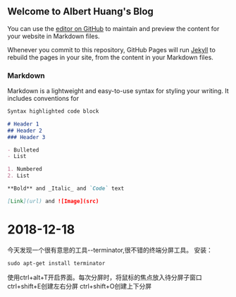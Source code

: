 ## Welcome to Albert Huang's Blog

You can use the [editor on GitHub](https://github.com/hhuangfh/hhuangfh.github.io/edit/master/README.md) to maintain and preview the content for your website in Markdown files.

Whenever you commit to this repository, GitHub Pages will run [Jekyll](https://jekyllrb.com/) to rebuild the pages in your site, from the content in your Markdown files.

### Markdown

Markdown is a lightweight and easy-to-use syntax for styling your writing. It includes conventions for

```markdown
Syntax highlighted code block

# Header 1
## Header 2
### Header 3

- Bulleted
- List

1. Numbered
2. List

**Bold** and _Italic_ and `Code` text

[Link](url) and ![Image](src)
```
# 2018-12-18
今天发现一个很有意思的工具--terminator,很不错的终端分屏工具。
安装：
```
sudo apt-get install terminator
```
使用ctrl+alt+T开启界面。每次分屏时，将鼠标的焦点放入待分屏子窗口
ctrl+shift+E创建左右分屏 ctrl+shift+O创建上下分屏

